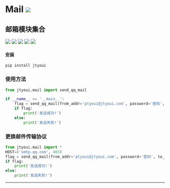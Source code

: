 # **Mail** [![](https://gitee.com/tyoui/logo/raw/master/logo/photolog.png)][1]

## 邮箱模块集合
[![](https://img.shields.io/badge/个人网站-jtyoui-yellow.com.svg)][1]
[![](https://img.shields.io/badge/Python-3.6-green.svg)]()
[![](https://img.shields.io/badge/BlogWeb-Tyoui-bule.svg)][1]
[![](https://img.shields.io/badge/Email-jtyoui@qq.com-red.svg)]()
[![](https://img.shields.io/badge/项目-邮箱-black.svg)]()


#### 安装
    pip install jtyoui

### 使用方法
```python
from jtyoui.mail import send_qq_mail

if __name__ == '__main__':
    flag = send_qq_mail(from_addr='ptyoui@jtyoui.com', password='密码', to_addr='jtyoui@jtyoui.com',content='测试邮箱', subject='政治文件', files='政治.txt')
    if flag:
        print('发送成功!')
    else:
        print('发送失败!')
```

### 更换邮件传输协议
```python
from jtyoui.mail import *
HOST=('smtp.qq.com', 465)
flag = send_qq_mail(from_addr='ptyoui@jtyoui.com', password='密码', to_addr='jtyoui@jtyoui.com',content='测试邮箱', subject='政治文件', files='政治.txt')
if flag:
    print('发送成功!')
else:
    print('发送失败!')
```
***
[1]: https://blog.jtyoui.com